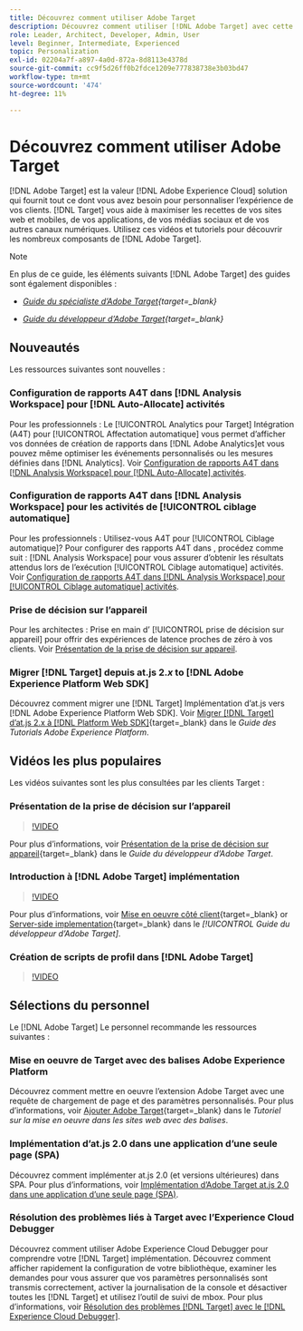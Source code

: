 ```yaml
---
title: Découvrez comment utiliser Adobe Target
description: Découvrez comment utiliser [!DNL Adobe Target] avec cette collection de tutoriels et de vidéos couvrant tous ses composants.
role: Leader, Architect, Developer, Admin, User
level: Beginner, Intermediate, Experienced
topic: Personalization
exl-id: 02204a7f-a897-4a0d-872a-8d8113e4378d
source-git-commit: cc9f5d26ff0b2fdce1209e777838738e3b03bd47
workflow-type: tm+mt
source-wordcount: '474'
ht-degree: 11%

---
```


# Découvrez comment utiliser Adobe Target

[!DNL Adobe Target] est la valeur [!DNL Adobe Experience Cloud] solution qui fournit tout ce dont vous avez besoin pour personnaliser l’expérience de vos clients. [!DNL Target] vous aide à maximiser les recettes de vos sites web et mobiles, de vos applications, de vos médias sociaux et de vos autres canaux numériques. Utilisez ces vidéos et tutoriels pour découvrir les nombreux composants de [!DNL Adobe Target].

>[!NOTE]
>
>En plus de ce guide, les éléments suivants [!DNL Adobe Target] des guides sont également disponibles :
>
>* *[Guide du spécialiste d’Adobe Target](https://experienceleague.adobe.com/docs/target/using/target-home.html?lang=fr){target=_blank}*
>
>* *[Guide du développeur d’Adobe Target](https://experienceleague.adobe.com/docs/target-dev/developer/overview.html){target=_blank}*


## Nouveautés

Les ressources suivantes sont nouvelles :

### Configuration de rapports A4T dans [!DNL Analysis Workspace] pour [!DNL Auto-Allocate] activités

Pour les professionnels : Le [!UICONTROL Analytics pour Target] Intégration (A4T) pour [!UICONTROL Affectation automatique] vous permet d’afficher vos données de création de rapports dans [!DNL Adobe Analytics]et vous pouvez même optimiser les événements personnalisés ou les mesures définies dans [!DNL Analytics]. Voir [Configuration de rapports A4T dans [!DNL Analysis Workspace] pour [!DNL Auto-Allocate] activités](integrations/set-up-a4t-reports-in-analysis-workspace-for-auto-allocate-activities.md).

### Configuration de rapports A4T dans [!DNL Analysis Workspace] pour les activités de [!UICONTROL ciblage automatique]

Pour les professionnels : Utilisez-vous A4T pour [!UICONTROL Ciblage automatique]? Pour configurer des rapports A4T dans , procédez comme suit : [!DNL Analysis Workspace] pour vous assurer d’obtenir les résultats attendus lors de l’exécution [!UICONTROL Ciblage automatique] activités. Voir [Configuration de rapports A4T dans [!DNL Analysis Workspace] pour [!UICONTROL Ciblage automatique] activités](integrations/set-up-a4t-reports-in-analysis-workspace-for-auto-target-activities.md).

### Prise de décision sur l’appareil

Pour les architectes : Prise en main d’ [!UICONTROL prise de décision sur appareil] pour offrir des expériences de latence proches de zéro à vos clients. Voir [Présentation de la prise de décision sur appareil](implementation/on-device-decisioning-overview.md).

### Migrer [!DNL Target] depuis at.js 2.*x* to [!DNL Adobe Experience Platform Web SDK]

Découvrez comment migrer une [!DNL Target] Implémentation d’at.js vers [!DNL Adobe Experience Platform Web SDK]. Voir [Migrer [!DNL Target] d’at.js 2.x à [!DNL Platform Web SDK]](https://experienceleague.adobe.com/docs/platform-learn/migrate-target-to-websdk/introduction.html?lang=fr){target=_blank} dans le *Guide des Tutorials Adobe Experience Platform*.

## Vidéos les plus populaires

Les vidéos suivantes sont les plus consultées par les clients Target :

### Présentation de la prise de décision sur l’appareil

>[!VIDEO](https://video.tv.adobe.com/v/329032/?quality=12)

Pour plus d’informations, voir [Présentation de la prise de décision sur appareil](https://experienceleague.adobe.com/docs/target-dev/developer/server-side/on-device-decisioning/overview.html){target=_blank} dans le *Guide du développeur d’Adobe Target*.

### Introduction à [!DNL Adobe Target] implémentation

>[!VIDEO](https://video.tv.adobe.com/v/35139/?quality=12)

Pour plus d’informations, voir [Mise en oeuvre côté client](https://experienceleague.adobe.com/docs/target-dev/developer/client-side/overview.html){target=_blank} or [Server-side implementation](https://experienceleague.adobe.com/docs/target-dev/developer/server-side/server-side-overview.html){target=_blank} dans le *[!UICONTROL Guide du développeur d’Adobe Target]*.

### Création de scripts de profil dans [!DNL Adobe Target]

>[!VIDEO](https://video.tv.adobe.com/v/17394/?quality=12)

## Sélections du personnel

Le [!DNL Adobe Target] Le personnel recommande les ressources suivantes :

### Mise en oeuvre de Target avec des balises Adobe Experience Platform

Découvrez comment mettre en oeuvre l’extension Adobe Target avec une requête de chargement de page et des paramètres personnalisés. Pour plus d’informations, voir [Ajouter Adobe Target](https://experienceleague.adobe.com/docs/platform-learn/implement-in-websites/implement-solutions/target.html){target=_blank} dans le *Tutoriel sur la mise en oeuvre dans les sites web avec des balises*.

### Implémentation d’at.js 2.0 dans une application d’une seule page (SPA)

Découvrez comment implémenter at.js 2.0 (et versions ultérieures) dans SPA. Pour plus d’informations, voir [Implémentation d’Adobe Target at.js 2.0 dans une application d’une seule page (SPA)](implementation/implement-atjs-20-in-a-single-page-application.md).

### Résolution des problèmes liés à Target avec l’Experience Cloud Debugger

Découvrez comment utiliser Adobe Experience Cloud Debugger pour comprendre votre [!DNL Target] implémentation. Découvrez comment afficher rapidement la configuration de votre bibliothèque, examiner les demandes pour vous assurer que vos paramètres personnalisés sont transmis correctement, activer la journalisation de la console et désactiver toutes les [!DNL Target] et utilisez l’outil de suivi de mbox. Pour plus d’informations, voir [Résolution des problèmes [!DNL Target] avec le [!DNL Experience Cloud Debugger]](troubleshooting/troubleshoot-with-the-experience-cloud-debugger.md).


